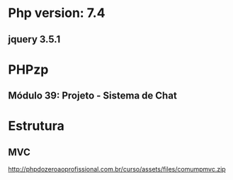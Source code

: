 # Php version: 7.4
## jquery 3.5.1

# PHPzp
## Módulo 39: Projeto - Sistema de Chat

# Estrutura
## MVC
http://phpdozeroaoprofissional.com.br/curso/assets/files/comumpmvc.zip

